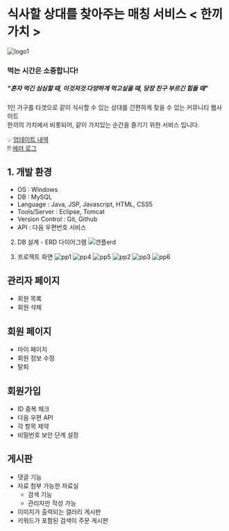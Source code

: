 # 식사할 상대를 찾아주는 매칭 서비스 < 한끼가치 >
 
![logo1](https://user-images.githubusercontent.com/108128650/187671372-5a7c03bd-8602-498a-87e8-ba9b6c1a3d9f.png)

### 먹는 시간은 소중합니다!
##### "혼자 먹긴 심심할 때, 이것저것 다양하게 먹고싶을 때, 당장 친구 부르긴 힘들 때"
1인 가구를 타겟으로 같이 식사할 수 있는 상대를 간편하게 찾을 수 있는 커뮤니티 웹사이트<br>
한끼의 가치에서 비롯되어, 같이 가치있는 순간을 즐기기 위한 서비스 입니다.   

💡 [업데이트 내역](https://github.com/kizuc/project1/blob/main/update.md)<br>
‼ [에러 로그](https://github.com/kizuc/project1/blob/main/error.md)

## 1. 개발 환경
- OS : Windows
- DB : MySQL
- Language : Java, JSP, Javascript, HTML, CSS5
- Tools/Server : Eclipse, Tomcat
- Version Control : Git, Github
- API : 다음 우편번호 서비스

2. DB 설계 - ERD 다이어그램
![갠플erd](https://user-images.githubusercontent.com/108128650/187724596-85c6e4fe-22c2-4e01-9659-3f17b0c0ddce.png)

3. 프로젝트 화면
![pp1](https://user-images.githubusercontent.com/108128650/187724631-1f029458-bc1e-4f52-a2d3-0dac9edbf179.png)
![pp4](https://user-images.githubusercontent.com/108128650/187724626-4a9bfccf-1e02-44d4-999c-56867e1d8f8e.png)
![pp5](https://user-images.githubusercontent.com/108128650/187724622-6f77a9c3-4d1b-43b7-b91f-2e8dcac02023.png)
![pp2](https://user-images.githubusercontent.com/108128650/187724635-c58a5a26-fdf6-4f1a-82f3-5494ea527dd0.png)
![pp3](https://user-images.githubusercontent.com/108128650/187724629-663ead0d-690b-424a-bca7-9a4716b3ea66.png)
![pp6](https://user-images.githubusercontent.com/108128650/187724613-f8207563-8709-4ce0-ac53-ce5bbd3a5500.png)

## 관리자 페이지
  - 회원 목록
  - 회원 삭제
 
## 회원 페이지
  - 마이 페이지
  - 회원 정보 수정
  - 탈퇴
  
## 회원가입
  - ID 중복 체크
  - 다음 우편 API
  - 각 항목 제약
  - 비밀번호 보안 단계 설정
  
## 게시판
  - 댓글 기능
  - 자료 첨부 가능한 자료실
    + 검색 기능
    + 관리자만 작성 가능
  - 이미지가 출력되는 갤러리 게시판
  - 키워드가 포함된 검색이  주문 게시판

